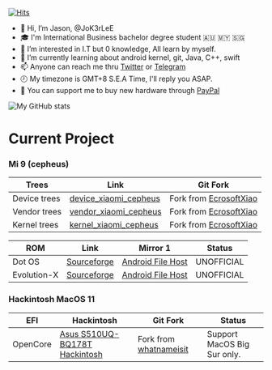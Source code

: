 [![Hits](https://hits.seeyoufarm.com/api/count/incr/badge.svg?url=https%3A%2F%2Fgithub.com%2FJoK3rLeE%2Fhit-counter&count_bg=%2379C83D&title_bg=%239990D7&icon=f-droid.svg&icon_color=%23254CC7&title=Hits&edge_flat=false)](https://hits.seeyoufarm.com)

- 👋   Hi, I’m Jason, @JoK3rLeE
- 🎓   I'm International Business bachelor degree student  🇦🇺 🇲🇾 🇸🇬
- 👀   I’m interested in I.T but 0 knowledge, All learn by myself.
- 🌱   I’m currently learning about android kernel, git, Java, C++, swift
- 📫   Anyone can reach me thru [Twitter](https://twitter.com/Jasonjiangyee) or [Telegram](https://t.me/JoK3rLeE)
- 🕗   My timezone is GMT+8 S.E.A Time, I'll reply you ASAP.
- 🛒   You can support me to buy new hardware through [PayPal](https://www.paypal.com/paypalme/jasonjiangyee)

![My GitHub stats](https://github-readme-stats.vercel.app/api?username=JoK3rLeE&theme=dark&show_icons=true)

# Current Project

### Mi 9 (cepheus)
Trees | Link | Git Fork
------------ | ------------- | -------------
Device trees | [device_xiaomi_cepheus](https://github.com/JoK3rLeE/Device_xiaomi_cepheus) | Fork from [EcrosoftXiao](https://github.com/EcrosoftXiao/device_xiaomi_cepheus)
Vendor trees | [vendor_xiaomi_cepheus](https://github.com/JoK3rLeE/vendor_xiaomi_cepheus) | Fork from [EcrosoftXiao](https://github.com/EcrosoftXiao/vendor_xiaomi_cepheus)
Kernel trees | [kernel_xiaomi_cepheus](https://github.com/JoK3rLeE/kernel_xiaomi_cepheus) | Fork from [EcrosoftXiao](https://github.com/EcrosoftXiao/kernel_xiaomi_cepheus)

ROM | Link | Mirror 1 | Status
------------ | ------------- | ------------- | ------------- | 
Dot OS       | [Sourceforge](https://sourceforge.net/projects/device-xiaomi-cepheus/files/DotOS/) | [Android File Host](https://www.androidfilehost.com/?w=files&flid=325895) |  UNOFFICIAL 
Evolution-X  | [Sourceforge](https://sourceforge.net/projects/device-xiaomi-cepheus/files/Evolution-X/) | [Android File Host](https://www.androidfilehost.com/?w=files&flid=324419) | UNOFFICIAL 

### Hackintosh MacOS 11 
EFI | Hackintosh | Git Fork | Status
------------ | ------------- | ------------- | -------------
OpenCore | [Asus S510UQ-BQ178T Hackintosh](https://github.com/JoK3rLeE/Asus-S510UQ-BQ178T) | Fork from [whatnameisit](https://github.com/whatnameisit/Asus-Vivobook-X510UA-BQ490-Hackintosh) | Support MacOS Big Sur only. 



<!---
JoK3rLeE/JoK3rLeE is a ✨ special ✨ repository because its `README.md` (this file) appears on your GitHub profile.
You can click the Preview link to take a look at your changes.
--->
